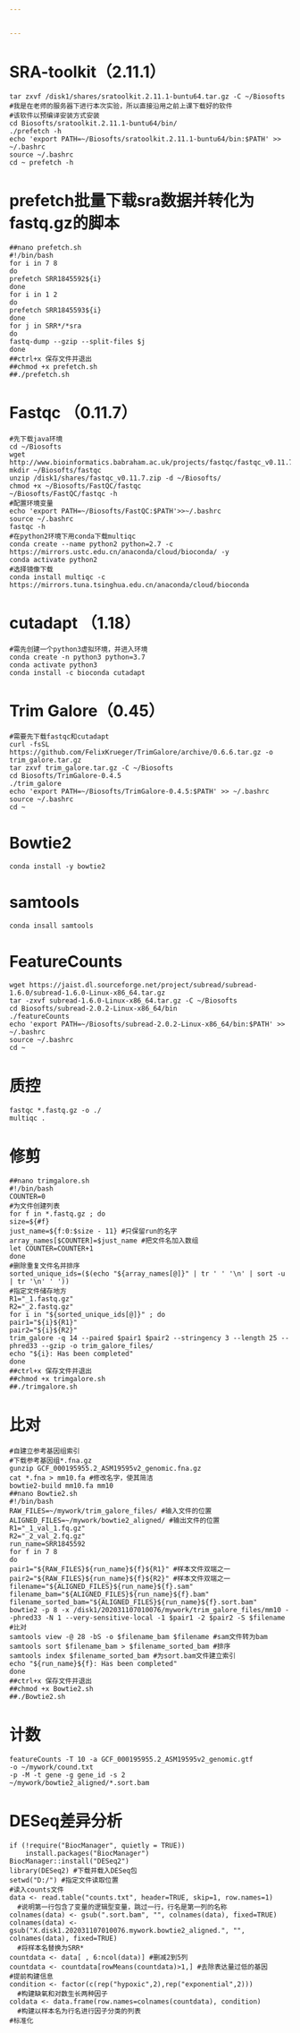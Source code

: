 ```yaml
---


---
```


<h1 id="sra-toolkit（2.11.1）">SRA-toolkit（2.11.1）</h1>
<pre><code>tar zxvf /disk1/shares/sratoolkit.2.11.1-buntu64.tar.gz -C ~/Biosofts 
#我是在老师的服务器下进行本次实验，所以直接沿用之前上课下载好的软件 
#该软件以预编译安装方式安装
cd Biosofts/sratoolkit.2.11.1-buntu64/bin/ 
./prefetch -h 
echo 'export PATH=~/Biosofts/sratoolkit.2.11.1-buntu64/bin:$PATH' &gt;&gt; ~/.bashrc
source ~/.bashrc 
cd ~ prefetch -h
</code></pre>
<h1 id="prefetch批量下载sra数据并转化为fastq.gz的脚本">prefetch批量下载sra数据并转化为fastq.gz的脚本</h1>
<pre><code>##nano prefetch.sh
#!/bin/bash
for i in 7 8
do
prefetch SRR1845592${i}
done
for i in 1 2
do
prefetch SRR1845593${i}
done
for j in SRR*/*sra
do
fastq-dump --gzip --split-files $j
done
##ctrl+x 保存文件并退出
##chmod +x prefetch.sh
##./prefetch.sh
</code></pre>
<h1 id="fastqc-（0.11.7）">Fastqc （0.11.7）</h1>
<pre><code>#先下载java环境
cd ~/Biosofts
wget http://www.bioinformatics.babraham.ac.uk/projects/fastqc/fastqc_v0.11.7.zip
mkdir ~/Biosofts/fastqc
unzip /disk1/shares/fastqc_v0.11.7.zip -d ~/Biosofts/
chmod +x ~/Biosofts/FastQC/fastqc
~/Biosofts/FastQC/fastqc -h
#配置环境变量
echo 'export PATH=~/Biosofts/FastQC:$PATH'&gt;&gt;~/.bashrc
source ~/.bashrc
fastqc -h
#在python2环境下用conda下载multiqc
conda create --name python2 python=2.7 -c https://mirrors.ustc.edu.cn/anaconda/cloud/bioconda/ -y
conda activate python2
#选择镜像下载
conda install multiqc -c https://mirrors.tuna.tsinghua.edu.cn/anaconda/cloud/bioconda
</code></pre>
<h1 id="cutadapt-（1.18）">cutadapt （1.18）</h1>
<pre><code>#需先创建一个python3虚拟环境，并进入环境
conda create -n python3 python=3.7
conda activate python3
conda install -c bioconda cutadapt
</code></pre>
<h1 id="trim-galore（0.45）">Trim Galore（0.45）</h1>
<pre><code>#需要先下载fastqc和cutadapt
curl -fsSL https://github.com/FelixKrueger/TrimGalore/archive/0.6.6.tar.gz -o trim_galore.tar.gz
tar zxvf trim_galore.tar.gz -C ~/Biosofts
cd Biosofts/TrimGalore-0.4.5
./trim_galore
echo 'export PATH=~/Biosofts/TrimGalore-0.4.5:$PATH' &gt;&gt; ~/.bashrc
source ~/.bashrc 
cd ~ 
</code></pre>
<h1 id="bowtie2">Bowtie2</h1>
<pre><code>conda install -y bowtie2
</code></pre>
<h1 id="samtools">samtools</h1>
<pre><code>conda insall samtools
</code></pre>
<h1 id="featurecounts">FeatureCounts</h1>
<pre><code>wget https://jaist.dl.sourceforge.net/project/subread/subread-1.6.0/subread-1.6.0-Linux-x86_64.tar.gz
tar -zxvf subread-1.6.0-Linux-x86_64.tar.gz -C ~/Biosofts
cd Biosofts/subread-2.0.2-Linux-x86_64/bin
./featureCounts
echo 'export PATH=~/Biosofts/subread-2.0.2-Linux-x86_64/bin:$PATH' &gt;&gt; ~/.bashrc
source ~/.bashrc
cd ~
</code></pre>
<h1 id="质控">质控</h1>
<pre><code>fastqc *.fastq.gz -o ./
multiqc .
</code></pre>
<h1 id="修剪">修剪</h1>
<pre><code>##nano trimgalore.sh
#!/bin/bash
COUNTER=0
#为文件创建列表
for f in *.fastq.gz ; do
size=${#f}
just_name=${f:0:$size - 11} #只保留run的名字
array_names[$COUNTER]=$just_name #把文件名加入数组
let COUNTER=COUNTER+1
done
#删除重复文件名并排序
sorted_unique_ids=($(echo "${array_names[@]}" | tr ' ' '\n' | sort -u | tr '\n' ' '))
#指定文件储存地方
R1="_1.fastq.gz"
R2="_2.fastq.gz"
for i in "${sorted_unique_ids[@]}" ; do
pair1="${i}${R1}"
pair2="${i}${R2}"
trim_galore -q 14 --paired $pair1 $pair2 --stringency 3 --length 25 --phred33 --gzip -o trim_galore_files/
echo "${i}: Has been completed"
done
##ctrl+x 保存文件并退出
##chmod +x trimgalore.sh
##./trimgalore.sh
</code></pre>
<h1 id="比对">比对</h1>
<pre><code>#自建立参考基因组索引
#下载参考基因组*.fna.gz
gunzip GCF_000195955.2_ASM19595v2_genomic.fna.gz
cat *.fna &gt; mm10.fa #修改名字，使其简洁
bowtie2-build mm10.fa mm10
##nano Bowtie2.sh 
#!/bin/bash 
RAW_FILES=~/mywork/trim_galore_files/ #输入文件的位置
ALIGNED_FILES=~/mywork/bowtie2_aligned/ #输出文件的位置
R1="_1_val_1.fq.gz"
R2="_2_val_2.fq.gz"
run_name=SRR1845592
for f in 7 8
do
pair1="${RAW_FILES}${run_name}${f}${R1}" #样本文件双端之一
pair2="${RAW_FILES}${run_name}${f}${R2}" #样本文件双端之一
filename="${ALIGNED_FILES}${run_name}${f}.sam"
filename_bam="${ALIGNED_FILES}${run_name}${f}.bam"
filename_sorted_bam="${ALIGNED_FILES}${run_name}${f}.sort.bam"
bowtie2 -p 8 -x /disk1/202031107010076/mywork/trim_galore_files/mm10 --phred33 -N 1 --very-sensitive-local -1 $pair1 -2 $pair2 -S $filename #比对
samtools view -@ 28 -bS -o $filename_bam $filename #sam文件转为bam
samtools sort $filename_bam &gt; $filename_sorted_bam #排序
samtools index $filename_sorted_bam #为sort.bam文件建立索引
echo "${run_name}${f}: Has been completed"
done
##ctrl+x 保存文件并退出
##chmod +x Bowtie2.sh
##./Bowtie2.sh
</code></pre>
<h1 id="计数">计数</h1>
<pre><code>featureCounts -T 10 -a GCF_000195955.2_ASM19595v2_genomic.gtf
-o ~/mywork/cound.txt
-p -M -t gene -g gene_id -s 2 
~/mywork/bowtie2_aligned/*.sort.bam
</code></pre>
<h1 id="deseq差异分析">DESeq差异分析</h1>
<pre><code>if (!require("BiocManager", quietly = TRUE))
    install.packages("BiocManager")
BiocManager::install("DESeq2")
library(DESeq2) #下载并载入DESeq包
setwd("D:/") #指定文件读取位置
#读入counts文件
data &lt;- read.table("counts.txt", header=TRUE, skip=1, row.names=1) 
  #说明第一行包含了变量的逻辑型变量，跳过一行，行名是第一列的名称
colnames(data) &lt;- gsub(".sort.bam", "", colnames(data), fixed=TRUE)
colnames(data) &lt;- gsub("X.disk1.202031107010076.mywork.bowtie2_aligned.", "", colnames(data), fixed=TRUE)
  #将样本名替换为SRR*
countdata &lt;- data[ , 6:ncol(data)] #删减2到5列
countdata &lt;- countdata[rowMeans(countdata)&gt;1,] #去除表达量过低的基因
#提前构建信息
condition &lt;- factor(c(rep("hypoxic",2),rep("exponential",2))) 
  #构建缺氧和对数生长两种因子
coldata &lt;- data.frame(row.names=colnames(countdata), condition)
  #构建以样本名为行名进行因子分类的列表
#标准化

</code></pre>

